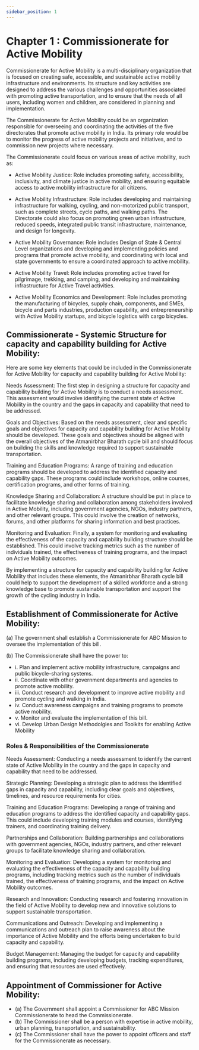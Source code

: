 ```yaml
---
sidebar_position: 1
---
```

# Chapter 1 : Commissionerate for Active Mobility
Commissionerate for Active Mobility is a multi-disciplinary organization that is focused on creating safe, accessible, and sustainable active mobility infrastructure and environments. Its structure and key activities are designed to address the various challenges and opportunities associated with promoting active transportation, and to ensure that the needs of all users, including women and children, are considered in planning and implementation.


The Commissionerate for Active Mobility could be an organization responsible for overseeing and coordinating the activities of the five directorates that promote active mobility in India. Its primary role would be to monitor the progress of active mobility projects and initiatives, and to commission new projects where necessary.



The Commissionerate could focus on various areas of active mobility, such as:

-  Active Mobility Justice: Role includes promoting safety, accessibility, inclusivity, and climate justice in active mobility, and ensuring equitable access to active mobility infrastructure for all citizens.

- Active Mobility Infrastructure: Role includes   developing and maintaining infrastructure for walking, cycling, and non-motorized public transport, such as complete streets, cycle paths, and walking paths. The Directorate could also focus on promoting green urban infrastructure, reduced speeds, integrated public transit infrastructure, maintenance, and design for longevity.

-  Active Mobility Governance: Role includes Design of State & Central  Level organizations and developing and implementing policies and programs that promote active mobility, and coordinating with local and state governments to ensure a coordinated approach to active mobility.

-  Active Mobility Travel: Role  includes promoting active travel for pilgrimage, trekking, and camping, and developing and maintaining infrastructure for Active Travel activities.

- Active Mobility Economics and Development: Role includes promoting the manufacturing of bicycles, supply chain, components, and SMEs, bicycle and parts industries, production capability, and entrepreneurship with Active Mobility startups, and bicycle logistics with cargo bicycles.



## Commissionerate - Systemic Structure for capacity and capability building for Active Mobility:

Here are some key elements that could be included in the Commissionerate for Active Mobility for capacity and capability building for Active Mobility:

Needs Assessment: The first step in designing a structure for capacity and capability building for Active Mobility is to conduct a needs assessment. This assessment would involve identifying the current state of Active Mobility in the country and the gaps in capacity and capability that need to be addressed.

Goals and Objectives: Based on the needs assessment, clear and specific goals and objectives for capacity and capability building for Active Mobility should be developed. These goals and objectives should be aligned with the overall objectives of the Atmanirbhar Bharath cycle bill and should focus on building the skills and knowledge required to support sustainable transportation.

Training and Education Programs: A range of training and education programs should be developed to address the identified capacity and capability gaps. These programs could include workshops, online courses, certification programs, and other forms of training.

Knowledge Sharing and Collaboration: A structure should be put in place to facilitate knowledge sharing and collaboration among stakeholders involved in Active Mobility, including government agencies, NGOs, industry partners, and other relevant groups. This could involve the creation of networks, forums, and other platforms for sharing information and best practices.

Monitoring and Evaluation: Finally, a system for monitoring and evaluating the effectiveness of the capacity and capability building structure should be established. This could involve tracking metrics such as the number of individuals trained, the effectiveness of training programs, and the impact on Active Mobility outcomes.

By implementing a structure for capacity and capability building for Active Mobility that includes these elements, the Atmanirbhar Bharath cycle bill could help to support the development of a skilled workforce and a strong knowledge base to promote sustainable transportation and support the growth of the cycling industry in India.


## Establishment of Commissionerate for Active Mobility:
(a) The government shall establish a Commissionerate for ABC Mission to oversee the implementation of this bill.

(b) The Commissionerate shall have the power to:
- i. Plan and implement active mobility infrastructure, campaigns and public bicycle-sharing systems.
- ii. Coordinate with other government departments and agencies to promote active mobility.
- iii. Conduct research and development to improve active mobility and promote cycling and walking in India.
- iv. Conduct awareness campaigns and training programs to promote active mobility.
- v. Monitor and evaluate the implementation of this bill.
- vi. Develop Urban Design Methodolgies and Toolkits for enabling Active Mobility

### Roles & Responsibilities of the Commissionerate

Needs Assessment: Conducting a needs assessment to identify the current state of Active Mobility in the country and the gaps in capacity and capability that need to be addressed.

Strategic Planning: Developing a strategic plan to address the identified gaps in capacity and capability, including clear goals and objectives, timelines, and resource requirements for cities.

Training and Education Programs: Developing a range of training and education programs to address the identified capacity and capability gaps. This could include developing training modules and courses, identifying trainers, and coordinating training delivery.

Partnerships and Collaboration: Building partnerships and collaborations with government agencies, NGOs, industry partners, and other relevant groups to facilitate knowledge sharing and collaboration.

Monitoring and Evaluation: Developing a system for monitoring and evaluating the effectiveness of the capacity and capability building programs, including tracking metrics such as the number of individuals trained, the effectiveness of training programs, and the impact on Active Mobility outcomes.

Research and Innovation: Conducting research and fostering innovation in the field of Active Mobility to develop new and innovative solutions to support sustainable transportation.

Communications and Outreach: Developing and implementing a communications and outreach plan to raise awareness about the importance of Active Mobility and the efforts being undertaken to build capacity and capability.

Budget Management: Managing the budget for capacity and capability building programs, including developing budgets, tracking expenditures, and ensuring that resources are used effectively.


## Appointment of Commissioner for Active Mobility:
+ (a) The Government shall appoint a Commissioner for ABC Mission Commissionerate to head the Commissionerate.
+ (b) The Commissioner shall be a person with expertise in active mobility, urban planning, transportation, and sustainability.
+ (c) The Commissioner shall have the power to appoint officers and staff for the Commissionerate as necessary.
